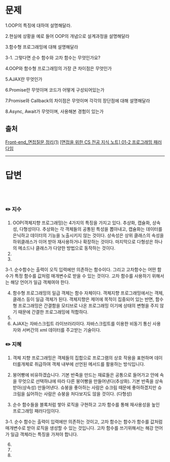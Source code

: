 
# 문제
1.OOP의 특징에 대하여 설명해달라.

2.현실에 상황을 예로 들어 OOP의 개념으로 설계과정을 설명해달라

3.함수형 프로그래밍에 대해 설명해달라

3-1. 그렇다면 순수 함수와 고차 함수는 무엇인가요?

4.OOP와 함수형 프로그래밍의 가장 큰 차이점은 무엇인가

5.AJAX란 무엇인가

6.Promise란 무엇이며 코드가 어떻게 구성되어있는가

7.Promise와 Callback의 차이점은 무엇이며 각각의 장단점에 대해 설명해달라

8.Async, Await가 무엇이며, 사용해본 경험이 있는가

## 출처
[Front-end_면접질문 정리(1)](https://proglish.tistory.com/137)
[[면접을 위한 CS 전공 지식 노트] 01-2 프로그래밍 패러다임](https://velog.io/@blcklamb/%EB%A9%B4%EC%A0%91%EC%9D%84-%EC%9C%84%ED%95%9C-CS-%EC%A0%84%EA%B3%B5-%EC%A7%80%EC%8B%9D-%EB%85%B8%ED%8A%B8-01-2-%ED%94%84%EB%A1%9C%EA%B7%B8%EB%9E%98%EB%B0%8D-%ED%8C%A8%EB%9F%AC%EB%8B%A4%EC%9E%84)


---

# 답변
<br><br>
### ✏️ 지수
1.	OOP(객체지향 프로그래밍)는 4가지의 특징을 가지고 있다. 추상화, 캡슐화, 상속성, 다형성이다. 추상화는 각 객체들의 공통된 특성을 뽑아내고, 캡슐화는 데이터를 은닉하고 데이터의 기능을 노출시키지 않는 것이다. 상속성은 상위 클래스의 속성을 하위클래스가 이어 받아 재사용하거나 확장하는 것이다. 마지막으로 다형성은 하나의 메소드나 클래스가 다양한 방법으로 동작하는 것이다.
2.	  
3.	
3-1.	순수함수는 출력이 오직 입력에만 의존하는 함수이다. 그리고 고차함수는 어떤 함수가 특정 함수를 값처럼 매개변수로 받을 수 있는 것이다. 고차 함수를 사용하기 위해서는 해당 언어가 일급 객체여야 한다.
  	
4.	함수형 프로그래밍의 일급 객체는 함수 자체이다. 객체지향 프로그래밍에서는 객체, 클래스 등이 일급 객체가 된다. 객체지향은 제어에 목적이 집중되어 있는 반면, 함수형 프로그래밍은 간결함을 모티브로 나온 프로그래밍 이기에 상태의 변형을 주지 않기 때문에 간결한 프로그래밍에 적합하다.
5.	
6.	AJAX는 자바스크립트 라이브러리이다. 자바스크립트를 이용한 비동기 통신 사용자와 서버간의 xml 데이터를 주고받는 기술이다. 


### ✏️ 지혜
1.	객체 지향 프로그래밍은 객체들의 집합으로 프로그램의 상호 작용을 표현하며 데이터를개체로 취급하여 객체 내부에 선언된 메서드를 활용하는 방식입니다.
    
2.	붕어빵에 비유하겠습니다. 기본 반죽을 만드는 재료들은 공통으로 들어가고 안에 속을 무엇으로 선택하냐에 따라 다른 붕어빵을 만들어낸다(추상화). 기본 반죽을 상속받아(상속성) 만들어낸다. 슈붕을 좋아하는 사람은 슈크림 때문에 좋아하겠지만 슈크림을 싫어하는 사람은 슈붕을 처다보지도 않을 것이다. (다형성)
    
3.	순수 함수들을 블록처럼 쌓아 로직을 구현하고 고차 함수를 통해 재사용성을 높인 프로그래밍 패러다임이다.
    
3-1. 순수 함수는 출력이 입력에만 의존하는 것이고, 고차 함수는 함수가 함수를 값처럼 매개변수로 받아 로직을 생성할 수 있는 것입니다. 고차 함수를 쓰기위해서는 해강 언어가 일급 객체라는 특징을 가져야 합니다.
    
6.
7.
8.

